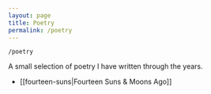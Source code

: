 ```yaml
---
layout: page
title: Poetry
permalink: /poetry
---
```


`/poetry`

A small selection of poetry I have written through the years.

- [[fourteen-suns|Fourteen Suns & Moons Ago]]


<style>
  .wrapper {
    max-width: 58em;
  }
</style>